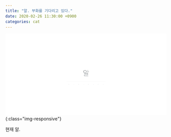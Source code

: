 ```yaml
---
title: "알. 부화를 기다리고 있다."
date: 2020-02-26 11:30:00 +0900
categories: cat
---
```


![egg](/../res/images/egg.png){:class="img-responsive"}

현재 알.
